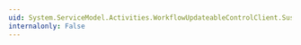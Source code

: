 ```yaml
---
uid: System.ServiceModel.Activities.WorkflowUpdateableControlClient.SuspendCompleted
internalonly: False
---
```

